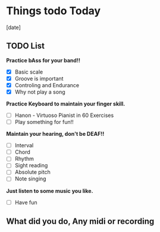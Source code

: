 # Things todo Today

[date]

## TODO List

__Practice bAss for your band!!__

- [x] Basic scale
- [x] Groove is important
- [x] Controling and Endurance
- [x] Why not play a song  

__Practice Keyboard to maintain your finger skill.__

- [ ] Hanon - Virtuoso Pianist in 60 Exercises
- [ ] Play something for fun!!  

__Maintain your hearing, don't be DEAF!!__

- [ ] Interval
- [ ] Chord
- [ ] Rhythm
- [ ] Sight reading
- [ ] Absolute pitch
- [ ] Note singing  

__Just listen to some music you like.__

- [ ] Have fun  

## What did you do, Any midi or recording
